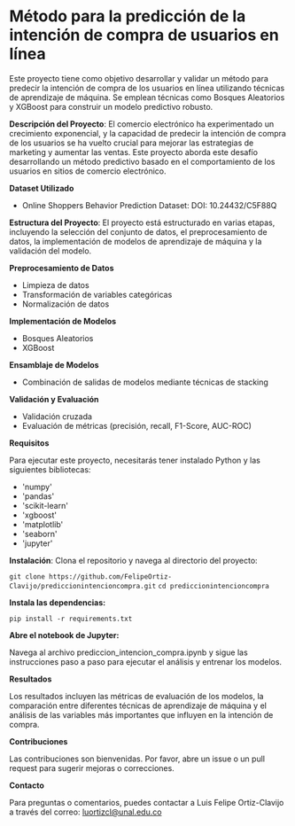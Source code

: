  # **Método para la predicción de la intención de compra de usuarios en línea**

Este proyecto tiene como objetivo desarrollar y validar un método para predecir la intención de compra de los usuarios en línea utilizando técnicas de aprendizaje de máquina. Se emplean técnicas como Bosques Aleatorios y XGBoost para construir un modelo predictivo robusto.

**Descripción del Proyecto**: El comercio electrónico ha experimentado un crecimiento exponencial, y la capacidad de predecir la intención de compra de los usuarios se ha vuelto crucial para mejorar las estrategias de marketing y aumentar las ventas. Este proyecto aborda este desafío desarrollando un método predictivo basado en el comportamiento de los usuarios en sitios de comercio electrónico.

**Dataset Utilizado**
- Online Shoppers Behavior Prediction Dataset: DOI: 10.24432/C5F88Q


**Estructura del Proyecto**: El proyecto está estructurado en varias etapas, incluyendo la selección del conjunto de datos, el preprocesamiento de datos, la implementación de modelos de aprendizaje de máquina y la validación del modelo.

**Preprocesamiento de Datos**

- Limpieza de datos
- Transformación de variables categóricas
- Normalización de datos
  
**Implementación de Modelos**
- Bosques Aleatorios
- XGBoost

**Ensamblaje de Modelos**

- Combinación de salidas de modelos mediante técnicas de stacking

**Validación y Evaluación**

- Validación cruzada
- Evaluación de métricas (precisión, recall, F1-Score, AUC-ROC)

**Requisitos**

Para ejecutar este proyecto, necesitarás tener instalado Python y las siguientes bibliotecas:

- 'numpy'
- 'pandas'
- 'scikit-learn'
- 'xgboost'
- 'matplotlib'
- 'seaborn'
- 'jupyter'

**Instalación**: Clona el repositorio y navega al directorio del proyecto:

`git clone https://github.com/FelipeOrtiz-Clavijo/prediccionintencioncompra.git`
`cd prediccionintencioncompra`

**Instala las dependencias:**

`pip install -r requirements.txt`

**Abre el notebook de Jupyter:**

Navega al archivo prediccion_intencion_compra.ipynb y sigue las instrucciones paso a paso para ejecutar el análisis y entrenar los modelos.

**Resultados**

Los resultados incluyen las métricas de evaluación de los modelos, la comparación entre diferentes técnicas de aprendizaje de máquina y el análisis de las variables más importantes que influyen en la intención de compra.

**Contribuciones**

Las contribuciones son bienvenidas. Por favor, abre un issue o un pull request para sugerir mejoras o correcciones.

**Contacto**

Para preguntas o comentarios, puedes contactar a Luis Felipe Ortiz-Clavijo a través del correo: luortizcl@unal.edu.co



